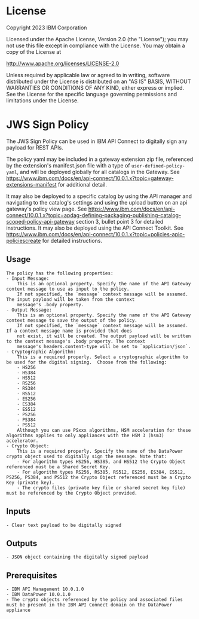 # License

Copyright 2023 IBM Corporation

Licensed under the Apache License, Version 2.0 (the "License");
you may not use this file except in compliance with the License.
You may obtain a copy of the License at

http://www.apache.org/licenses/LICENSE-2.0

Unless required by applicable law or agreed to in writing, software
distributed under the License is distributed on an "AS IS" BASIS,
WITHOUT WARRANTIES OR CONDITIONS OF ANY KIND, either express or implied.
See the License for the specific language governing permissions and
limitations under the License.

# JWS Sign Policy
            
The JWS Sign Policy can be used in IBM API Connect to digitally sign
any payload for REST APIs.

The policy yaml may be included in a gateway extension zip file, referenced by the extension's
manifest.json file with a type of `user-defined-policy-yaml`, and will be deployed globally for
all catalogs in the Gateway. See https://www.ibm.com/docs/en/api-connect/10.0.1.x?topic=gateway-extensions-manifest
for additional detail.

It may also be deployed to a specific catalog by using the API manager and navigating to the catalog's
settings and using the upload button on an api gateway's policy view page. See https://www.ibm.com/docs/en/api-connect/10.0.1.x?topic=apdag-defining-packaging-publishing-catalog-scoped-policy-api-gateway
section 3, bullet point 3 for detailed instructions. It may also be deployed using the API Connect Toolkit. See
https://www.ibm.com/docs/en/api-connect/10.0.1.x?topic=policies-apic-policiescreate for detailed instructions.

## Usage

    The policy has the following properties:
    - Input Message:
        This is an optional property. Specify the name of the API Gateway context message to use as input to the policy.
        If not specified, the `message` context message will be assumed. The input payload will be taken from the context
        message's .body property.
    - Output Message:
        This is an optional property. Specify the name of the API Gateway context message to save the output of the policy.
        If not specified, the `message` context message will be assumed. If a context message name is provided that does
        not exist, it will be created. The output payload will be written to the context message's .body property. The context
        message's headers.content-type will be set to `application/json`.
    - Cryptographic Algorithm:
        This is a required properly. Select a cryptographic algorithm to be used for the digital signing.  Choose from the following:
        - HS256
        - HS384
        - HS512
        - RS256
        - RS384
        - RS512
        - ES256
        - ES384
        - ES512
        - PS256
        - PS384
        - PS512
        Although you can use PSxxx algorithms, HSM acceleration for these algorithms applies to only appliances with the HSM 3 (hsm3) accelerator.
    - Crypto Object:
        This is a required properly. Specify the name of the DataPower crypto object used to digitally sign the message. Note that:
        - For algorithm types HS256, HS385, and HS512 the Crypto Object referenced must be a Shared Secret Key.
        - For algorithm types RS256, RS385, RS512, ES256, ES384, ES512, PS256, PS384, and PS512 the Crypto Object referenced must be a Crypto Key (private key).
        - The crypto files (private key file or shared secret key file) must be referenced by the Crypto Object provided.

## Inputs

    - Clear text payload to be digitally signed

## Outputs

    - JSON object containing the digitally signed payload

## Prerequisites
    - IBM API Management 10.0.1.0
    - IBM DataPower 10.0.1.0 
    - The crypto objects referenced by the policy and associated files must be present in the IBM API Connect domain on the DataPower appliance
